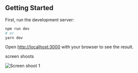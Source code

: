 ## Getting Started

First, run the development server:

```bash
npm run dev
# or
yarn dev
```

Open [http://localhost:3000](http://localhost:3000) with your browser to see the result.

screen shoots

<img src="/Neptune-wallet/assets/converter.md.png" alt="Screen shoot 1" title="Converter screen">
